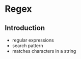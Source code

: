 # Regex



## Introduction

- regular expressions
- search pattern
- matches characters in a string

<!-- todo: incorporate

uses Regex object, has own methods exec() and test() and can be put into methods of String object match(), replace() etc.

Regex literal: /regexpression/
constructor function of Regex: new RegExp('regexpression')
   since uses string, needs to escape special characters with backslash, i.e. for backslash itself needs \\ and for one normal text-like backslash needs \\\\ (2 for string, 1 for regex, so one is escaped)

by default matches only one character, needs to use ???multiple character operators??? like *,+,{}
   by default is greedy and matches as many possible, needs to use ? to match as few as possible
by default doesn’t care what’s before or behind, can only match occurrence itself, needs to use lookahead or lookbehind to make it conditional
needs to escape special characters with backslash, but not inside character classs []


can add escape backslash to string automatically using
function escapeRegExp(string) {
  return string.replace(/[.*+?^${}()|[\]\\]/g, '\\$&'); // $& means the whole matched string
}

-->